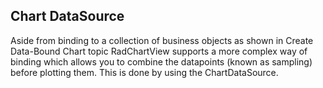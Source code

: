 ## Chart DataSource
Aside from binding to a collection of business objects as shown in Create Data-Bound Chart topic RadChartView supports a more complex way of binding which allows you to combine the datapoints (known as sampling) before plotting them. This is done by using the ChartDataSource.

[//]: <keywords: sampling, chartdatasource, barseries, databinding, mvvm>